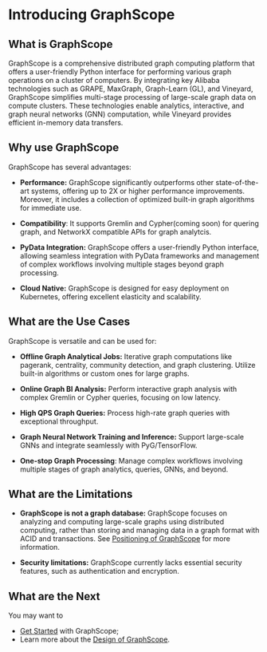 # Introducing GraphScope

## What is GraphScope

GraphScope is a comprehensive distributed graph computing platform that offers a user-friendly Python interface for performing various graph operations on a cluster of computers. By integrating key Alibaba technologies such as GRAPE, MaxGraph, Graph-Learn (GL), and Vineyard, GraphScope simplifies multi-stage processing of large-scale graph data on compute clusters. These technologies enable analytics, interactive, and graph neural networks (GNN) computation, while Vineyard provides efficient in-memory data transfers.

## Why use GraphScope

GraphScope has several advantages:

- **Performance:** GraphScope significantly outperforms other state-of-the-art systems, offering up to 2X or higher performance improvements. Moreover, it includes a collection of optimized built-in graph algorithms for immediate use.

- **Compatibility**: It supports Gremlin and Cypher(coming soon) for quering graph, and NetworkX compatible APIs for graph analytcis.

- **PyData Integration:** GraphScope offers a user-friendly Python interface, allowing seamless integration with PyData frameworks and management of complex workflows involving multiple stages beyond graph processing.

- **Cloud Native:** GraphScope is designed for easy deployment on Kubernetes, offering excellent elasticity and scalability.


## What are the Use Cases

GraphScope is versatile and can be used for:

- **Offline Graph Analytical Jobs:** Iterative graph computations like pagerank, centrality, community detection, and graph clustering. Utilize built-in algorithms or custom ones for large graphs.

- **Online Graph BI Analysis:** Perform interactive graph analysis with complex Gremlin or Cypher queries, focusing on low latency.

- **High QPS Graph Queries:** Process high-rate graph queries with exceptional throughput.

- **Graph Neural Network Training and Inference:** Support large-scale GNNs and integrate seamlessly with PyG/TensorFlow.

- **One-stop Graph Processing**: Manage complex workflows involving multiple stages of graph analytics, queries, GNNs, and beyond.


## What are the Limitations

- **GraphScope is not a graph database:** GraphScope focuses on analyzing and computing large-scale graphs using distributed computing, rather than storing and managing data in a graph format with ACID and transactions. See [Positioning of GraphScope](positioning.md) for more information.

- **Security limitations:** GraphScope currently lacks essential security features, such as authentication and encryption.

## What are the Next

You may want to

- [Get Started](getting_started.md) with GraphScope;
- Learn more about the [Design of GraphScope](design_of_graphscope.md).